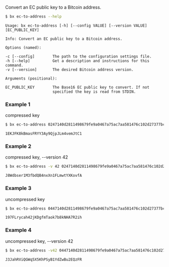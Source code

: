 Convert an EC public key to a Bitcoin address.
```sh
$ bx ec-to-address --help
```
```
Usage: bx ec-to-address [-h] [--config VALUE] [--version VALUE]         
[EC_PUBLIC_KEY]

Info: Convert an EC public key to a Bitcoin address.

Options (named):

-c [--config]        The path to the configuration settings file.        
-h [--help]          Get a description and instructions for this command.
-v [--version]       The desired Bitcoin address version.                

Arguments (positional):

EC_PUBLIC_KEY        The Base16 EC public key to convert. If not         
                     specified the key is read from STDIN.
```
### Example 1
compressed key
```sh
$ bx ec-to-address 0247140d2811498679fe9a0467a75ac7aa581476c102d27377bc0232635af8ad36
```
```
1EKJFK8kBmasFRYY3Ay9QjpJLm4vemJtC1
```
### Example 2
compressed key, --version 42
```sh
$ bx ec-to-address -v 42 0247140d2811498679fe9a0467a75ac7aa581476c102d27377bc0232635af8ad36
```
```
J8Wdbser1M3fbdQB4nxXn1FLmwtYXKovfA
```
### Example 3
uncompressed key
```sh
$ bx ec-to-address 0447140d2811498679fe9a0467a75ac7aa581476c102d27377bc0232635af8ad36e87bb04f401be3b770a0f3e2267a6c3b14a3074f6b5ce4419f1fcdc1ca4b1cb6
```
```
197FLrycah42jKDgfmTaok7b8kNHA7R2ih
```
### Example 4
uncompressed key, --version 42
```sh
$ bx ec-to-address -v42 0447140d2811498679fe9a0467a75ac7aa581476c102d27377bc0232635af8ad36e87bb04f401be3b770a0f3e2267a6c3b14a3074f6b5ce4419f1fcdc1ca4b1cb6
```
```
J3JahRViQGWq5X5KhPSyB1YdZwBu2EQzFR
```